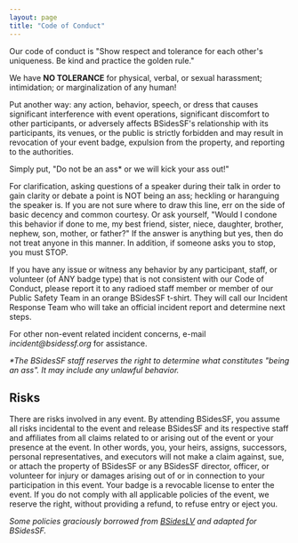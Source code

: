 ```yaml
---
layout: page
title: "Code of Conduct"
--- 
```


Our code of conduct is "Show respect and tolerance for each other's uniqueness. Be kind and practice the golden rule."

We have **NO TOLERANCE** for physical, verbal, or sexual harassment; intimidation; or marginalization of any human!

Put another way: any action, behavior, speech, or dress that causes significant interference with event operations, significant discomfort to other participants, or adversely affects BSidesSF's relationship with its participants, its venues, or the public is strictly forbidden and may result in revocation of your event badge, expulsion from the property, and reporting to the authorities.

Simply put, "Do not be an ass* or we will kick your ass out!"

For clarification, asking questions of a speaker during their talk in order to gain clarity or debate a point is NOT being an ass; heckling or haranguing the speaker is. If you are not sure where to draw this line, err on the side of basic decency and common courtesy. Or ask yourself, "Would I condone this behavior if done to me, my best friend, sister, niece, daughter, brother, nephew, son, mother, or father?" If the answer is anything but yes, then do not treat anyone in this manner. In addition, if someone asks you to stop, you must STOP.

If you have any issue or witness any behavior by any participant, staff, or volunteer (of ANY badge type) that is not consistent with our Code of Conduct, please report it to any radioed staff member or member of our Public Safety Team in an orange BSidesSF t-shirt. They will call our Incident Response Team who will take an official incident report and determine next steps.

For other non-event related incident concerns, e-mail _incident@bsidessf.org_ for assistance.

*\*The BSidesSF staff reserves the right to determine what constitutes "being an ass". It may include any unlawful behavior.*

## Risks

There are risks involved in any event. By attending BSidesSF, you assume all risks incidental to the event and release BSidesSF and its respective staff and affiliates from all claims related to or arising out of the event or your presence at the event. In other words, you, your heirs, assigns, successors, personal representatives, and executors will not make a claim against, sue, or attach the property of BSidesSF or any BSidesSF director, officer, or volunteer for injury or damages arising out of or in connection to your participation in this event. Your badge is a revocable license to enter the event. If you do not comply with all applicable policies of the event, we reserve the right, without providing a refund, to refuse entry or eject you.

*Some policies graciously borrowed from [BSidesLV](https://www.bsideslv.org) and adapted for BSidesSF.*
